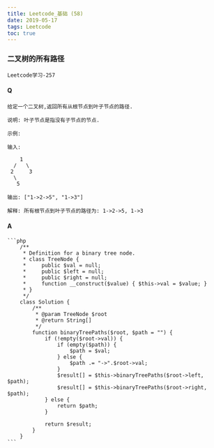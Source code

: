```yaml
---
title: Leetcode_基础 (58)
date: 2019-05-17
tags: Leetcode
toc: true
---
```


### 二叉树的所有路径
    Leetcode学习-257

<!-- more -->

#### Q
    给定一个二叉树,返回所有从根节点到叶子节点的路径.

    说明: 叶子节点是指没有子节点的节点.

    示例:

    输入:

        1
      /   \
     2     3
      \
       5

    输出: ["1->2->5", "1->3"]

    解释: 所有根节点到叶子节点的路径为: 1->2->5, 1->3

#### A
    ```php
        /**
         * Definition for a binary tree node.
         * class TreeNode {
         *     public $val = null;
         *     public $left = null;
         *     public $right = null;
         *     function __construct($value) { $this->val = $value; }
         * }
         */
        class Solution {
            /**
             * @param TreeNode $root
             * @return String[]
             */
            function binaryTreePaths($root, $path = "") {
                if (!empty($root->val)) {
                    if (empty($path)) {
                        $path = $val;
                    } else {
                        $path .= "->".$root->val;
                    }
                    $result[] = $this->binaryTreePaths($root->left, $path);
                    $result[] = $this->binaryTreePaths($root->right, $path);
                } else {
                    return $path;
                }
                
                return $result;
            }
        }
    ```
